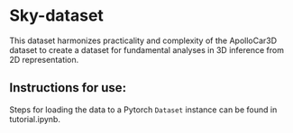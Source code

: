 # Sky-dataset
This dataset harmonizes practicality and complexity of the ApolloCar3D dataset to create a dataset for fundamental analyses in 3D inference from 2D representation. 

## Instructions for use: 
Steps for loading the data to a Pytorch `Dataset` instance can be found in tutorial.ipynb. 
